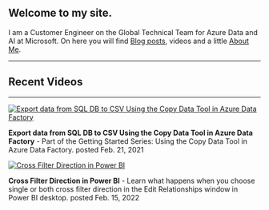 
<div id="home">
  <h2>Welcome to my site.</h2>
  </div>


I am a Customer Engineer on the Global Technical Team for Azure Data and AI at Microsoft. On here you will find [Blog posts](blog.md), videos and a little [About Me](About.md).


----------------------------------------------------------------------------------------------------------


<div id="home">
  <h2>Recent Videos</h2>
  </div>

----------------------------------------------------------------------------------------------------------

[![Export data from SQL DB to CSV Using the Copy Data Tool in Azure Data Factory](https://img.youtube.com/vi/V7IJU-tHBpg/mqdefault.jpg)](https://youtu.be/V7IJU-tHBpg)

**Export data from SQL DB to CSV Using the Copy Data Tool in Azure Data Factory** - Part of the Getting Started Series: Using the Copy Data Tool in Azure Data Factory. posted Feb. 21, 2021




[![Cross Filter Direction in Power BI](https://img.youtube.com/vi/30OrlrKbXsw/mqdefault.jpg)](https://youtu.be/30OrlrKbXsw)

**Cross Filter Direction in Power BI** - Learn what happens when you choose single or both cross filter direction in the Edit Relationships window in Power BI desktop. posted Feb. 15, 2022 



